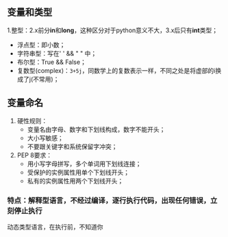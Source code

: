 ## 变量和类型

1.整型：2.x前分**in**和**long**，这种区分对于python意义不大，3.x后只有**int**类型；
- 浮点型：即小数；
- 字符串型：写在' ' && " " 中；
- 布尔型：True && False；
- 复数型(complex)：```3+5j```，同数学上的复数表示一样，不同之处是将虚部的i换成了j(不常用)；

## 变量命名

1. 硬性规则：
   - 变量名由字母、数字和下划线构成，数字不能开头；
   - 大小写敏感；
   - 不要跟关键字和系统保留字冲突；
2. PEP 8要求：
   - 用小写字母拼写，多个单词用下划线连接；
   - 受保护的实例属性用单个下划线开头；
   - 私有的实例属性用两个下划线开头；

### 特点：解释型语言，不经过编译，逐行执行代码，出现任何错误，立刻停止执行
   
动态类型语言，在执行前，不知道你
